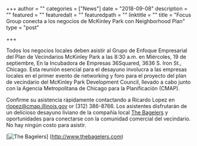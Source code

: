+++
author = ""
categories = ["News"]
date = "2018-09-08"
description = ""
featured = ""
featuredalt = ""
featuredpath = ""
linktitle = ""
title = "Focus Group conecta a los negocios de McKinley Park con Neighborhood Plan"
type = "post"

+++

Todos los negocios locales deben asistir al Grupo de Enfoque Empresarial del Plan de Vecindarios McKinley Park a las 8:30 a.m. en
Miércoles, 19 de septiembre,
En la Incubadora de Empresas 36Squared,
3636 S. Iron St., Chicago.
Esta reunión esencial para el desayuno involucra a las empresas locales en el primer evento de networking y foro para el proyecto del plan de vecindario del McKinley Park Development Council, llevado a cabo junto con la Agencia Metropolitana de Chicago para la Planificación (CMAP).

Confirme su asistencia rápidamente contactando a Ricardo Lopez en  
<a href="mailto:rlopez@cmap.illinois.gov?Subject=McKinleyParkRSVP" target="_top">rlopez@cmap.illinois.gov</a></strong> 
or (312) 386-8766. Los asistentes disfrutarán de un delicioso desayuno liviano de la compañía local [The Bagelers](http://www.thebagelers.com) y oportunidades para conectarse con la comunidad comercial del vecindario. No hay ningún costo para asistir.

[![The Bagelers](/images/events/bagelersLogo.png)]
(http://www.thebagelers.com)
